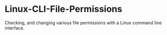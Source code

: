 # Linux-CLI-File-Permissions
Checking, and changing various file permissions with a Linux command line interface. 
